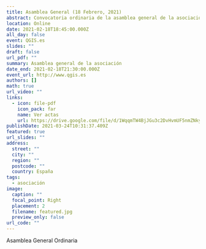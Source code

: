 ```yaml
---
title: Asamblea General (18 Febrero, 2021)
abstract: Convocatoria ordinaria de la asamblea general de la asociación
location: Online
date: 2021-02-18T18:45:00.000Z
all_day: false
event: QGIS.es
slides: ""
draft: false
url_pdf: ""
summary: Asamblea general de la asociación
date_end: 2021-02-18T21:30:00.000Z
event_url: http://www.qgis.es
authors: []
math: true
url_video: ""
links:
  - icon: file-pdf
    icon_pack: far
    name: Ver actas
    url: https://drive.google.com/file/d/1WqqmTW4BjJGu3c2DvHvmUF5nmZNkyNeQ/view?usp=sharing
publishDate: 2021-03-24T10:31:37.409Z
featured: true
url_slides: ""
address:
  street: ""
  city: ""
  region: ""
  postcode: ""
  country: España
tags:
  - asociación
image:
  caption: ""
  focal_point: Right
  placement: 2
  filename: featured.jpg
  preview_only: false
url_code: ""
---
```

Asamblea General Ordinaria